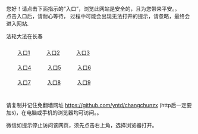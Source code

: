 您好！请点击下面指示的“入口”，浏览此网站是安全的，且为您带来平安。。 <br/>
点击入口后，请耐心等待， 过程中可能会出现无法打开的提示，请忽略，最终会进入网站. </br>

法轮大法在长春<br/>
<div style="padding:10px"><a style="margin:20px" target="_blank" href="https://d1nfcb1lcnurca.cloudfront.net/2Qpsp?wvnxg" id="ccLink1" rel="nofollow">入口1</a> <a target="_blank" style="margin:20px" href="https://d38wjfmvue4an9.cloudfront.net/2Qpsp?zttedpq" id="ccLink2" rel="nofollow">入口2</a> <a style="margin:20px" target="_blank" href="https://d1j7vhns1wz0z2.cloudfront.net/2Qpsp?odgfm" id="ccLink3" rel="nofollow">入口3</a></div>

<div style="padding:10px" ><a style="margin:20px" target="_blank" href="https://d1nfcb1lcnurca.cloudfront.net/2Qpsp?wvnxg" id="ccLink4" rel="nofollow">入口4</a> <a style="margin:20px" href="https://d38wjfmvue4an9.cloudfront.net/2Qpsp?zttedpq" target="_blank" id="ccLink5" rel="nofollow">入口5</a> <a style="margin:20px" href="https://d1j7vhns1wz0z2.cloudfront.net/2Qpsp?odgfm" target="_blank" id="ccLink6" rel="nofollow">入口6</a></div>

<div style="padding:10px"><a style="margin:20px" target="_blank" href="https://d1nfcb1lcnurca.cloudfront.net/2Qpsp?wvnxg" id="ccLink7" rel="nofollow">入口7</a> <a style="margin:20px" href="https://d38wjfmvue4an9.cloudfront.net/2Qpsp?zttedpq" target="_blank" id="ccLink8" rel="nofollow">入口8</a> <a style="margin:20px" target="_blank" href="https://d1j7vhns1wz0z2.cloudfront.net/2Qpsp?odgfm" id="ccLink9" rel="nofollow">入口9</a></div>

<br/>



请复制并记住免翻墙网址 https://github.com/yntd/changchunzx (http后一定要加s)，在电脑或手机的浏览器均可访问。。<br/>

微信如提示停止访问该网页，须先点击右上角，选择浏览器打开。
